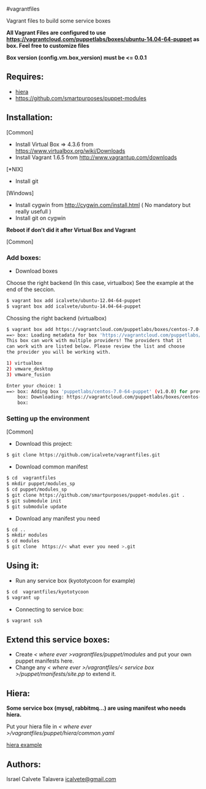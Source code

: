 #vagrantfiles

Vagrant files to build some service boxes

**All Vagrant Files are configured to use https://vagrantcloud.com/puppetlabs/boxes/ubuntu-14.04-64-puppet as box. Feel free to customize files**

**Box version (config.vm.box_version) must be <= 0.0.1**

## Requires:

* [hiera](http://docs.puppetlabs.com/hiera/1/index.html)
* https://github.com/smartpurposes/puppet-modules

## Installation:

[Common]

* Install Virtual Box => 4.3.6 from https://www.virtualbox.org/wiki/Downloads
* Install Vagrant 1.6.5 from http://www.vagrantup.com/downloads

[\*NIX]

* Install git

[Windows]

* Install cygwin from http://cygwin.com/install.html ( No mandatory  but really usefull )
* Install git on cygwin

**Reboot if don't did it after Virtual Box and Vagrant**

[Common]

### Add boxes:
* Download boxes

Choose the right backend (In this case, virtualbox)
See the example at the end of the seccion.

```bash
$ vagrant box add icalvete/ubuntu-12.04-64-puppet
$ vagrant box add icalvete/ubuntu-14.04-64-puppet 
```

Chossing the right backend (virtualbox)

```bash
$ vagrant box add https://vagrantcloud.com/puppetlabs/boxes/centos-7.0-64-puppet
==> box: Loading metadata for box 'https://vagrantcloud.com/puppetlabs/boxes/centos-7.0-64-puppet'
This box can work with multiple providers! The providers that it
can work with are listed below. Please review the list and choose
the provider you will be working with.

1) virtualbox
2) vmware_desktop
3) vmware_fusion

Enter your choice: 1
==> box: Adding box 'puppetlabs/centos-7.0-64-puppet' (v1.0.0) for provider: virtualbox
    box: Downloading: https://vagrantcloud.com/puppetlabs/boxes/centos-7.0-64-puppet/versions/1.0.0/providers/virtualbox.box
    box:
```

### Setting up the environment

[Common]

* Download this project:

```bash
$ git clone https://github.com/icalvete/vagrantfiles.git 
```


* Download common manifest

```bash
$ cd  vagrantfiles
$ mkdir puppet/modules_sp
$ cd puppet/modules_sp
$ git clone https://github.com/smartpurposes/puppet-modules.git .
$ git submodule init
$ git submodule update
```

* Download any manifest you need

```bash
$ cd ..
$ mkdir modules
$ cd modules
$ git clone  https://< what ever you need >.git
```

## Using it:

* Run any service box  (kyototycoon for example)


```bash
$ cd  vagrantfiles/kyototycoon
$ vagrant up
```

* Connecting to service box:

```bash
$ vagrant ssh
```

## Extend this service boxes:

* Create _< where ever >vagrantfiles/puppet/modules_ and put your own puppet manifests here.
* Change any _< where ever >/vagrantfiles/< service box >/puppet/manifests/site.pp_ to extend it.


## Hiera:

**Some service box (mysql, rabbitmq...) are using manifest who needs hiera.**

Put your hiera file in _< where ever >/vagrantfiles/puppet/hiera/common.yaml_

[hiera example](https://github.com/icalvete/vagrantfiles/blob/master/puppet/hiera/common.yaml)


## Authors:

Israel Calvete Talavera <icalvete@gmail.com>
